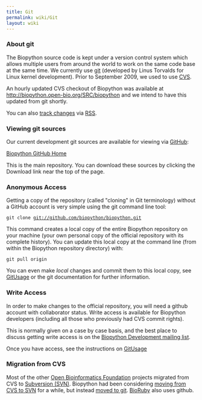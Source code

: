 ```yaml
---
title: Git
permalink: wiki/Git
layout: wiki
---
```


### About git

The Biopython source code is kept under a version control system which
allows multiple users from around the world to work on the same code
base at the same time. We currently use
[git](http://en.wikipedia.org/wiki/Git_%28software%29) (developed by
Linus Torvalds for Linux kernel development). Prior to September 2009,
we used to use [CVS](CVS "wikilink").

An hourly updated CVS checkout of Biopython was available at
<http://biopython.open-bio.org/SRC/biopython> and we intend to have this
updated from git shortly.

You can also [track
changes](http://github.com/feeds/biopython/commits/biopython/master) via
[RSS](wp:RSS_(file_format) "wikilink").

### Viewing git sources

Our current development git sources are available for viewing via
[GitHub](http://github.com/):

[Biopython GitHub Home](http://github.com/biopython/biopython)

This is the main repository. You can download these sources by clicking
the Download link near the top of the page.

### Anonymous Access

Getting a copy of the repository (called "cloning" in Git terminology)
without a GitHub account is very simple using the git command line tool:

`git clone `[`git://github.com/biopython/biopython.git`](git://github.com/biopython/biopython.git)

This command creates a local copy of the entire Biopython repository on
your machine (your own personal copy of the official repository with its
complete history). You can update this local copy at the command line
(from within the Biopython repository directory) with:

`git pull origin`

You can even make *local* changes and commit them to this local copy,
see [GitUsage](GitUsage "wikilink") or the git documentation for further
information.

### Write Access

In order to make changes to the official repository, you will need a
github account with collaborator status. Write access is available for
Biopython developers (including all those who previously had CVS commit
rights).

This is normally given on a case by case basis, and the best place to
discuss getting write access is on the [Biopython Development mailing
list](mailto:biopython-dev@biopython.org).

Once you have access, see the instructions on
[GitUsage](GitUsage "wikilink")

### Migration from CVS

Most of the other [Open Bioinformatics Foundation](http://open-bio.org)
projects migrated from CVS to [Subversion (SVN)](SVN "wikilink").
Biopython had been considering [moving from CVS to
SVN](Subversion_migration "wikilink") for a while, but instead [moved to
git](GitMigration "wikilink"). [BioRuby](http://bioruby.org) also uses
github.
